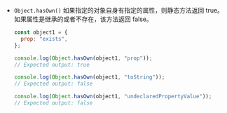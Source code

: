 - `Object.hasOwn()` 如果指定的对象自身有指定的属性，则静态方法返回 true。如果属性是继承的或者不存在，该方法返回 false。

  ```js
  const object1 = {
    prop: "exists",
  };

  console.log(Object.hasOwn(object1, "prop"));
  // Expected output: true

  console.log(Object.hasOwn(object1, "toString"));
  // Expected output: false

  console.log(Object.hasOwn(object1, "undeclaredPropertyValue"));
  // Expected output: false
  ```
